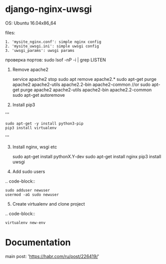 # django-nginx-uwsgi

OS: Ubuntu 16.04x86_64

files:

    1. 'mysite_nginx.conf': simple nginx config
    2. 'mysite_uwsgi.ini': simple uwsgi config
    3. 'uwsgi_params': uwsgi params



проверка портов: sudo lsof -nP -i | grep LISTEN


1. Remove apache2

    service apache2 stop
    sudo apt remove apache2.*
    sudo apt-get purge apache2 apache2-utils apache2.2-bin apache2-common
        //or
    sudo apt-get purge apache2 apache2-utils apache2-bin apache2.2-common
    sudo apt-get autoremove

2. Install pip3

'''

    sudo apt-get -y install python3-pip
    pip3 install virtualenv
    
'''

3. Install nginx, wsgi etc

    sudo apt-get install pythonX.Y-dev
    sudo apt-get install nginx
    pip3 install uwsgi

4. Add sudo users

.. code-block::

    sudo adduser newuser
    usermod -aG sudo newuser

5. Create virtualenv and clone project

.. code-block::

    virtualenv new-env

Documentation
=============
main post: 'https://habr.com/ru/post/226419/'


